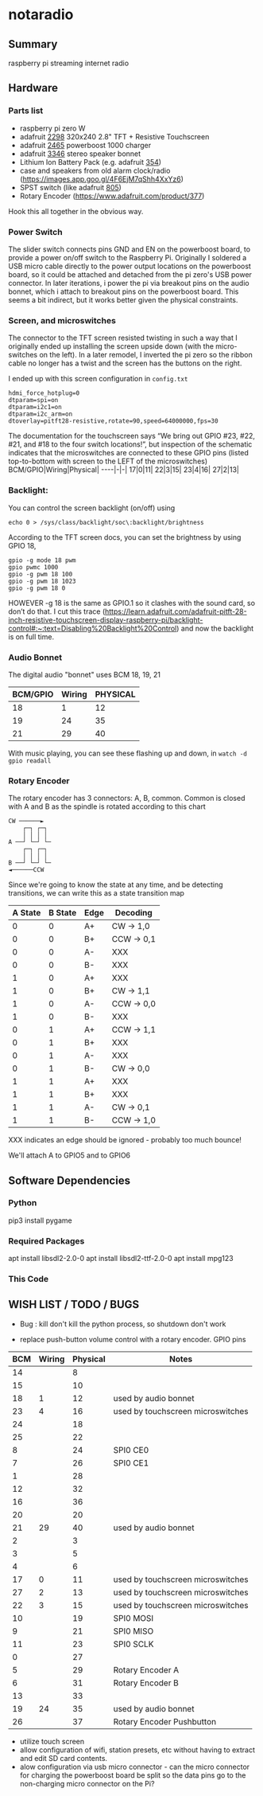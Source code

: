 # notaradio

## Summary

raspberry pi streaming internet radio
## Hardware 

### Parts list
- raspberry pi zero W
- adafruit [2298](https://www.adafruit.com/product/2298) 320x240 2.8" TFT + Resistive Touchscreen
- adafruit [2465](https://www.adafruit.com/product/2465) powerboost 1000 charger 
- adafruit [3346](https://www.adafruit.com/product/3346) stereo speaker bonnet
- Lithium Ion Battery Pack (e.g. adafruit [354](https://www.adafruit.com/product/354))
- case and speakers from old alarm clock/radio (https://images.app.goo.gl/4F6EjM7qShh4XxYz6)
- SPST switch (like adafruit [805](https://www.adafruit.com/product/805))
- Rotary Encoder (https://www.adafruit.com/product/377)

Hook this all together in the obvious way. 
### Power Switch
The slider switch connects pins GND and EN on the powerboost board, to provide a power on/off switch to the Raspberry Pi.  Originally I soldered a USB micro cable directly to the power output locations on the powerboost board, so it could be attached and detached from the pi zero's USB power connector.  In later iterations, i power the pi via breakout pins on the audio bonnet, which i attach to breakout pins on the powerboost board.  This seems a bit indirect, but it works better given the physical constraints.

### Screen, and microswitches
The connector to the TFT screen resisted twisting in such a way that I originally ended up installing the screen upside down (with the micro-switches on the left).  In a later remodel, I inverted the pi zero so the ribbon cable no longer has a twist and the screen has the buttons on the right.

I ended up with this screen configuration in `config.txt` 

```
hdmi_force_hotplug=0
dtparam=spi=on
dtparam=i2c1=on
dtparam=i2c_arm=on
dtoverlay=pitft28-resistive,rotate=90,speed=64000000,fps=30
```

The documentation for the touchscreen says “We bring out GPIO #23, #22, #21, and #18 to the four switch locations!”, but inspection of the schematic indicates that the microswitches are connected to these GPIO pins (listed top-to-bottom with screen to the LEFT of the microswitches)
BCM/GPIO|Wiring|Physical|
----|-|-|
17|0|11|
22|3|15|
23|4|16|
27|2|13|


### Backlight:

You can control the screen backlight (on/off) using
```
echo 0 > /sys/class/backlight/soc\:backlight/brightness
```

According to the TFT screen docs, you can set the brightness by using GPIO 18, 
```
gpio -g mode 18 pwm
gpio pwmc 1000
gpio -g pwm 18 100
gpio -g pwm 18 1023
gpio -g pwm 18 0
```

HOWEVER -g 18 is the same as GPIO.1 so it clashes with the sound card, so don’t do that.  I cut this trace (https://learn.adafruit.com/adafruit-pitft-28-inch-resistive-touchscreen-display-raspberry-pi/backlight-control#:~:text=Disabling%20Backlight%20Control) and now the backlight is on full time.

### Audio Bonnet
The digital audio "bonnet" uses BCM 18, 19, 21

BCM/GPIO|Wiring|PHYSICAL|
-|-|-|
18|1|12|
19|24|35|
21|29|40|


With music playing, you can see these flashing up and down, in `watch -d gpio readall`

### Rotary Encoder
The rotary encoder has 3 connectors: A, B, common. Common is closed with A and B as the spindle is rotated according to this chart
  
    CW ──────►
        ┌─┐ ┌─┐
        │ │ │ │
    A ──┘ └─┘ └─
        ┌─┐ ┌─┐
        │ │ │ │
    B ──┘ └─┘ └─
    ◄──────CCW

Since we're going to know the state at any time, and be detecting transitions, we can write this as a state transition map

A State | B State | Edge | Decoding
--------|---------|--------|----
0|0|A+|CW -> 1,0
0|0|B+|CCW -> 0,1
0|0|A-|XXX 
0|0|B-|XXX
1|0|A+|XXX
1|0|B+|CW -> 1,1
1|0|A-|CCW -> 0,0
1|0|B-|XXX
0|1|A+|CCW -> 1,1
0|1|B+|XXX
0|1|A-|XXX
0|1|B-|CW -> 0,0
1|1|A+|XXX
1|1|B+|XXX
1|1|A-|CW -> 0,1
1|1|B-|CCW -> 1,0

XXX indicates an edge should be ignored - probably too much bounce!

We'll attach A to GPIO5 and to GPIO6


## Software Dependencies

### Python
pip3 install pygame

### Required Packages
apt install libsdl2-2.0-0
apt install libsdl2-ttf-2.0-0
apt install mpg123

### This Code


## WISH LIST / TODO / BUGS

- Bug : kill don't kill the python process, so shutdown don't work

- replace push-button volume control with a rotary encoder.  GPIO pins 

BCM|Wiring|Physical|Notes
-|-|-|-
14||8|
15||10|
18|1|12|used by audio bonnet
23|4|16|used by touchscreen microswitches
24||18|
25||22|
8||24|SPI0 CE0
7||26|SPI0 CE1
1||28|
12||32|
16||36|
20||20|
21|29|40|used by audio bonnet
2||3|
3||5|
4||6|
17|0|11|used by touchscreen microswitches
27|2|13|used by touchscreen microswitches
22|3|15|used by touchscreen microswitches
10||19|SPI0 MOSI
9||21|SPI0 MISO
11||23|SPI0 SCLK
0||27|
5||29|Rotary Encoder A
6||31|Rotary Encoder B
13||33|
19|24|35|used by audio bonnet
26||37|Rotary Encoder Pushbutton




- utilize touch screen
- allow configuration of wifi, station presets, etc without having to extract and edit SD card contents.
- alow configuration via usb micro connector - can the micro connector for charging the powerboost board be split so the data pins go to the non-charging micro connector on the Pi?
